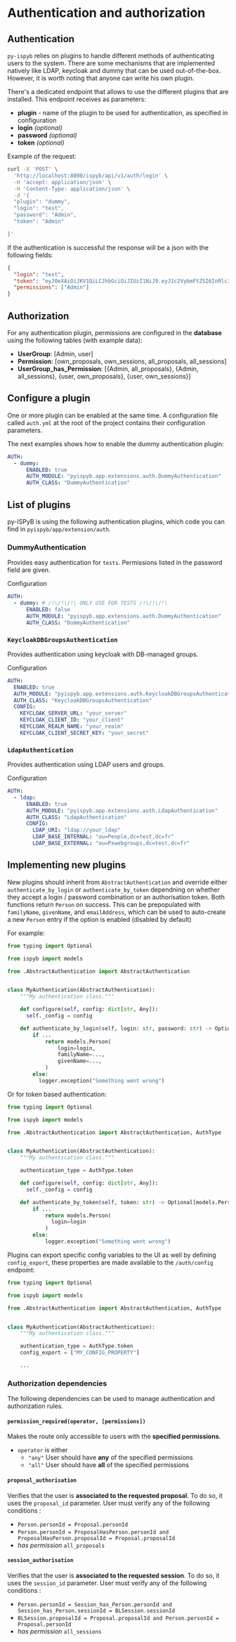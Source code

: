 # Authentication and authorization

## Authentication

`py-ispyb` relies on plugins to handle different methods of authenticating users to the system. There are some mechanisms that are implemented natively like LDAP, keycloak and dummy that can be used out-of-the-box. However, it is worth noting that anyone can write his own plugin.

There's a dedicated endpoint that allows to use the different plugins that are installed. This endpoint receives as parameters:

- **plugin** - name of the plugin to be used for authentication, as specified in configuration
- **login** _(optional)_
- **password** _(optional)_
- **token** _(optional)_

Example of the request:

```bash
curl -X 'POST' \
  'http://localhost:8000/ispyb/api/v1/auth/login' \
  -H 'accept: application/json' \
  -H 'Content-Type: application/json' \
  -d '{
  "plugin": "dummy",
  "login": "test",
  "password": "Admin",
  "token": "Admin"

}'
```

If the authentication is successful the response will be a json with the following fields:

```json
{
  "login": "test",
  "token": "eyJ0eXAiOiJKV1QiLCJhbGciOiJIUzI1NiJ9.eyJ1c2VybmFtZSI6InRlc3QiLCJncm91cHMiOlsiQWRtaW4iXSwicGVybWlzc2lvbnMiOlsiQWRtaW4iXSwiaWF0IjoxNjUwOTgxNjA5LCJleHAiOjE2NTA5OTk2MDl9.3Iq2lGG5RR6Gebss5qEDdASrEMwCIne2jFhaVqp91m0",
  "permissions": ["Admin"]
}
```

## Authorization

For any authentication plugin, permissions are configured in the **database** using the following tables (with example data):

- **UserGroup**: [Admin, user]
- **Permission**: [own_proposals, own_sessions, all_proposals, all_sessions]
- **UserGroup_has_Permission**: [{Admin, all_proposals}, {Admin, all_sessions}, {user, own_proposals}, {user, own_sessions}]

## Configure a plugin

One or more plugin can be enabled at the same time. A configuration file called `auth.yml` at the root of the project contains their configuration parameters.

The next examples shows how to enable the dummy authentication plugin:

```yml
AUTH:
  - dummy:
      ENABLED: true
      AUTH_MODULE: "pyispyb.app.extensions.auth.DummyAuthentication"
      AUTH_CLASS: "DummyAuthentication"
```

## List of plugins

py-ISPyB is using the following authentication plugins, which code you can find in `pyispyb/app/extension/auth`.

### DummyAuthentication

Provides easy authentication for `tests`. Permissions listed in the password field are given.

Configuration

```yml
AUTH:
  - dummy: # /!\/!\/!\ ONLY USE FOR TESTS /!\/!\/!\
      ENABLED: false
      AUTH_MODULE: "pyispyb.app.extensions.auth.DummyAuthentication"
      AUTH_CLASS: "DummyAuthentication"
```

### `KeycloakDBGroupsAuthentication`

Provides authentication using keycloak with DB-managed groups.

Configuration

```yml
AUTH:
  ENABLED: true
  AUTH_MODULE: "pyispyb.app.extensions.auth.KeycloakDBGroupsAuthentication"
  AUTH_CLASS: "KeycloakDBGroupsAuthentication"
  CONFIG:
    KEYCLOAK_SERVER_URL: "your_server"
    KEYCLOAK_CLIENT_ID: "your_client"
    KEYCLOAK_REALM_NAME: "your_realm"
    KEYCLOAK_CLIENT_SECRET_KEY: "your_secret"
```

### `LdapAuthentication`

Provides authentication using LDAP users and groups.

Configuration

```yml
AUTH:
  - ldap:
      ENABLED: true
      AUTH_MODULE: "pyispyb.app.extensions.auth.LdapAuthentication"
      AUTH_CLASS: "LdapAuthentication"
      CONFIG:
        LDAP_URI: "ldap://your_ldap"
        LDAP_BASE_INTERNAL: "ou=People,dc=test,dc=fr"
        LDAP_BASE_EXTERNAL: "ou=Pxwebgroups,dc=test,dc=fr"
```

## Implementing new plugins

New plugins should inherit from `AbstractAuthentication` and override either `authenticate_by_login` or `authenticate_by_token` dependning on whether they accept a login / password combination or an authorisation token. Both functions return `Person` on success. This can be prepopulated with `familyName`, `givenName`, and `emailAddress`, which can be used to auto-create a new `Person` entry if the option is enabled (disabled by default)

For example:

```python
from typing import Optional

from ispyb import models

from .AbstractAuthentication import AbstractAuthentication


class MyAuthentication(AbstractAuthentication):
    """My authentication class."""

    def configure(self, config: dict[str, Any]):
      self._config = config

    def authenticate_by_login(self, login: str, password: str) -> Optional[models.Person]:
        if ...
            return models.Person(
                login=login,
                familyName=...,
                givenName=...,
            )
        else:
          logger.exception("Something went wrong")
```

Or for token based authentication:

```python
from typing import Optional

from ispyb import models

from .AbstractAuthentication import AbstractAuthentication, AuthType


class MyAuthentication(AbstractAuthentication):
    """My authentication class."""

    authentication_type = AuthType.token

    def configure(self, config: dict[str, Any]):
      self._config = config

    def authenticate_by_token(self, token: str) -> Optional[models.Person]:
        if ...
            return models.Person(
              login=login
            )
        else:
            logger.exception("Something went wrong")
```

Plugins can export specific config variables to the UI as well by defining `config_export`, these properties are made available to the `/auth/config` endpoint:

```python
from typing import Optional

from ispyb import models

from .AbstractAuthentication import AbstractAuthentication, AuthType


class MyAuthentication(AbstractAuthentication):
    """My authentication class."""

    authentication_type = AuthType.token
    config_export = ["MY_CONFIG_PROPERTY"]

    ...
```

### Authorization dependencies

The following dependencies can be used to manage authentication and authorization rules.

#### `permission_required(operator, [permissions])`

Makes the route only accessible to users with the **specified permissions**.

- `operator` is either
  - `"any"` User should have **any** of the specified permissions
  - `"all"` User should have **all** of the specified permissions

#### `proposal_authorisation`

Verifies that the user is **associated to the requested proposal**. To do so, it uses the `proposal_id` parameter.
User must verify any of the following conditions :

- `Person.personId = Proposal.personId`
- `Person.personId = ProposalHasPerson.personId and ProposalHasPerson.proposalId = Proposal.proposalId`
- _has permission_ `all_proposals`

#### `session_authorisation`

Verifies that the user is **associated to the requested session**. To do so, it uses the `session_id` parameter.
User must verify any of the following conditions :

- `Person.personId = Session_has_Person.personId and Session_has_Person.sessionId = BLSession.sessionId`
- `BLSession.proposalId = Proposal.proposalId and Person.personId = Proposal.personId`
- _has permission_ `all_sessions`
